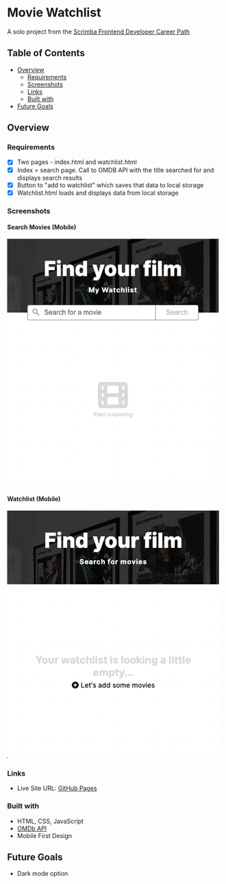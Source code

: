 # Movie Watchlist

A solo project from the [Scrimba Frontend Developer Career Path](https://scrimba.com/learn/frontend)

## Table of Contents

- [Overview](#overview)
  - [Requirements](#requirements)
  - [Screenshots](#screenshots)
  - [Links](#links)
  - [Built with](#built-with)
- [Future Goals](#future-goals)

## Overview

### Requirements

- [x] Two pages - index.html and watchlist.html
- [x] Index = search page. Call to OMDB API with the title searched for and displays search results
- [x] Button to "add to watchlist" which saves that data to local storage
- [x] Watchlist.html loads and displays data from local storage

### Screenshots

#### Search Movies (Mobile)
![Search Movies](./images/search-movies.png)

#### Watchlist (Mobile)
![Watchlist](./images/watchlist.png)

### Links

- Live Site URL: [GitHub Pages](https://xchristinawu.github.io/movie-watchlist/)

### Built with

- HTML, CSS, JavaScript
- [OMDb API](https://www.omdbapi.com/)
- Mobile First Design

## Future Goals
- Dark mode option

